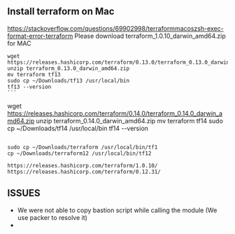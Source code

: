 ## Install terraform on Mac
https://stackoverflow.com/questions/69902998/terraformmacoszsh-exec-format-error-terraform
Please download terraform_1.0.10_darwin_amd64.zip for MAC

````
wget https://releases.hashicorp.com/terraform/0.13.0/terraform_0.13.0_darwin_amd64.zip
unzip terraform_0.13.0_darwin_amd64.zip
mv terraform tf13
sudo cp ~/Downloads/tf13 /usr/local/bin
tf13 --version
```

````
wget https://releases.hashicorp.com/terraform/0.14.0/terraform_0.14.0_darwin_amd64.zip
unzip terraform_0.14.0_darwin_amd64.zip
mv terraform tf14
sudo cp ~/Downloads/tf14 /usr/local/bin
tf14 --version
```

sudo cp ~/Downloads/terraform /usr/local/bin/tf1
cp ~/Downloads/terraform12 /usr/local/bin/tf12

https://releases.hashicorp.com/terraform/1.0.10/
https://releases.hashicorp.com/terraform/0.12.31/
```

## ISSUES
- We were not able to copy bastion script while calling the module (We use packer to resolve it)
- 